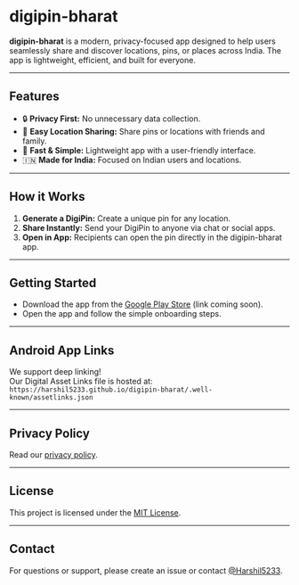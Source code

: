 # digipin-bharat

**digipin-bharat** is a modern, privacy-focused app designed to help users seamlessly share and discover locations, pins, or places across India. The app is lightweight, efficient, and built for everyone.

---

## Features

- 🔒 **Privacy First:** No unnecessary data collection.
- 📍 **Easy Location Sharing:** Share pins or locations with friends and family.
- 🚀 **Fast & Simple:** Lightweight app with a user-friendly interface.
- 🇮🇳 **Made for India:** Focused on Indian users and locations.

---

## How it Works

1. **Generate a DigiPin:** Create a unique pin for any location.
2. **Share Instantly:** Send your DigiPin to anyone via chat or social apps.
3. **Open in App:** Recipients can open the pin directly in the digipin-bharat app.

---

## Getting Started

- Download the app from the [Google Play Store](#) (link coming soon).
- Open the app and follow the simple onboarding steps.

---

## Android App Links

We support deep linking!  
Our Digital Asset Links file is hosted at:  
`https://harshil5233.github.io/digipin-bharat/.well-known/assetlinks.json`

---

## Privacy Policy

Read our [privacy policy](privacy-policy.html).

---

## License

This project is licensed under the [MIT License](LICENSE).

---

## Contact

For questions or support, please create an issue or contact [@Harshil5233](https://github.com/Harshil5233).
